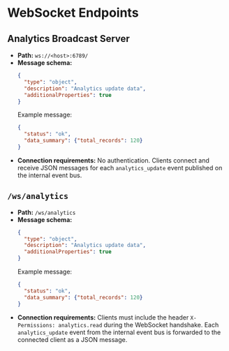 # WebSocket Endpoints

## Analytics Broadcast Server

- **Path:** `ws://<host>:6789/`
- **Message schema:**
  ```json
  {
    "type": "object",
    "description": "Analytics update data",
    "additionalProperties": true
  }
  ```
  Example message:
  ```json
  {
    "status": "ok",
    "data_summary": {"total_records": 120}
  }
  ```
- **Connection requirements:** No authentication. Clients connect and receive
  JSON messages for each `analytics_update` event published on the internal
  event bus.

## `/ws/analytics`

- **Path:** `/ws/analytics`
- **Message schema:**
  ```json
  {
    "type": "object",
    "description": "Analytics update data",
    "additionalProperties": true
  }
  ```
  Example message:
  ```json
  {
    "status": "ok",
    "data_summary": {"total_records": 120}
  }
  ```
- **Connection requirements:** Clients must include the header
  `X-Permissions: analytics.read` during the WebSocket handshake. Each
  `analytics_update` event from the internal event bus is forwarded to the
  connected client as a JSON message.

